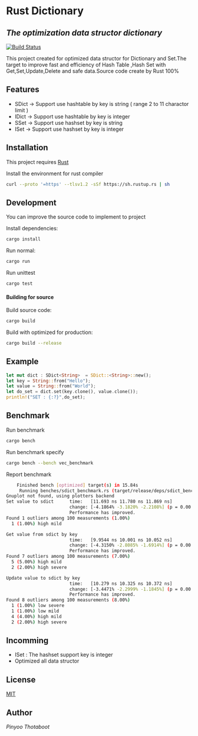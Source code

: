 # Rust Dictionary
## _The optimization data structor dictionary_

[![Build Status](https://travis-ci.org/joemccann/dillinger.svg?branch=master)](https://travis-ci.org/joemccann/dillinger)

This project created for optimized data structor for Dictionary and Set.The target to improve fast and efficiency of Hash Table ,Hash Set with Get,Set,Update,Delete and safe data.Source code create by Rust 100%

## Features

- SDict -> Support use hashtable by key is string ( range 2 to 11 charactor limit )
- IDict -> Support use hashtable by key is integer
- SSet  -> Support use hashset by key is string
- ISet  -> Support use hashset by key is integer

## Installation

This project requires [Rust](https://www.rust-lang.org/tools/install)

Install the environment for rust compiler

```sh
curl --proto '=https' --tlsv1.2 -sSf https://sh.rustup.rs | sh
```

## Development

You can improve the source code to implement to project 

Install dependencies:

```sh
cargo install
```

Run normal:

```sh
cargo run
```

Run unittest

```sh
cargo test
```

#### Building for source

Build source code:

```sh
cargo build
```

Build with optimized for production:

```sh
cargo build --release
```

## Example

```rs
let mut dict : SDict<String>  = SDict::<String>::new();
let key = String::from("Hello");
let value = String::from("World");
let do_set = dict.set(key.clone(), value.clone());
println!("SET : {:?}",do_set);
```

## Benchmark

Run benchmark

```sh
cargo bench
```

Run benchmark specify

```sh
cargo bench --bench vec_benchmark
```

Report benchmark

```sh
    Finished bench [optimized] target(s) in 15.84s
     Running benches/sdict_benchmark.rs (target/release/deps/sdict_benchmark-5e6c98c21226ae3f)
Gnuplot not found, using plotters backend
Set value to sdict      time:   [11.693 ns 11.780 ns 11.869 ns]
                        change: [-4.1864% -3.1820% -2.2108%] (p = 0.00 < 0.05)
                        Performance has improved.
Found 1 outliers among 100 measurements (1.00%)
  1 (1.00%) high mild

Get value from sdict by key
                        time:   [9.9544 ns 10.001 ns 10.052 ns]
                        change: [-4.3150% -2.8085% -1.6914%] (p = 0.00 < 0.05)
                        Performance has improved.
Found 7 outliers among 100 measurements (7.00%)
  5 (5.00%) high mild
  2 (2.00%) high severe

Update value to sdict by key
                        time:   [10.279 ns 10.325 ns 10.372 ns]
                        change: [-3.4471% -2.2999% -1.1845%] (p = 0.00 < 0.05)
                        Performance has improved.
Found 8 outliers among 100 measurements (8.00%)
  1 (1.00%) low severe
  1 (1.00%) low mild
  4 (4.00%) high mild
  2 (2.00%) high severe
```

## Incomming

- ISet  : The hashset support key is integer
- Optimized all data structor

## License

[MIT](https://github.com/pinyoothotaboot/dictionary/blob/main/LICENSE)

## Author
_Pinyoo Thotaboot_
